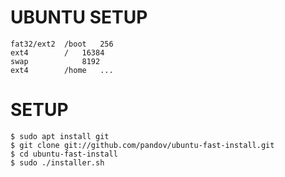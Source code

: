# UBUNTU SETUP
	fat32/ext2	/boot	256
	ext4		/	16384
	swap			8192
	ext4		/home	...

# SETUP
	$ sudo apt install git
	$ git clone git://github.com/pandov/ubuntu-fast-install.git
	$ cd ubuntu-fast-install
	$ sudo ./installer.sh
